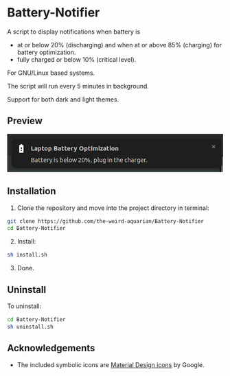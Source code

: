 # Battery-Notifier

A script to display notifications when battery is 
- at or below 20% (discharging) and when at or above 85% (charging) for battery optimization.
- fully charged or below 10% (critical level).

For GNU/Linux based systems.

The script will run every 5 minutes in background.

Support for both dark and light themes.

## Preview

![widget-factory](/images/preview.png?raw=true)


## Installation

1. Clone the repository and move into the project directory in terminal:

```sh
git clone https://github.com/the-weird-aquarian/Battery-Notifier
cd Battery-Notifier
```

2. Install:

```sh
sh install.sh
```

3. Done.

## Uninstall

To uninstall:

```sh
cd Battery-Notifier
sh uninstall.sh
```

## Acknowledgements

- The included symbolic icons are [Material Design icons](https://github.com/google/material-design-icons) by Google.
